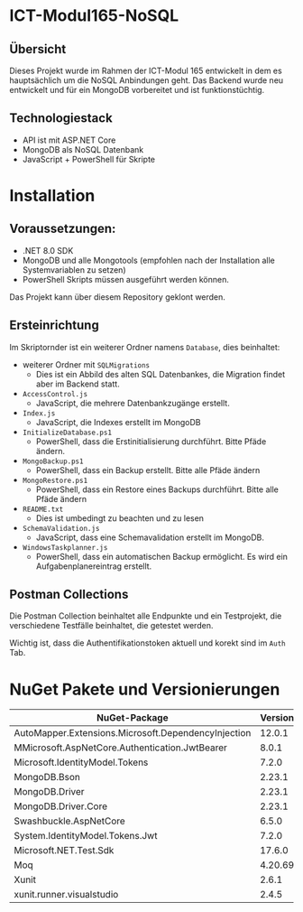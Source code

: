 # ICT-Modul165-NoSQL

## Übersicht

Dieses Projekt wurde im Rahmen der ICT-Modul 165 entwickelt in dem es hauptsächlich um die NoSQL Anbindungen geht. Das Backend wurde neu entwickelt und für ein MongoDB vorbereitet und ist funktionstüchtig.

## Technologiestack

- API ist mit ASP.NET Core
- MongoDB als NoSQL Datenbank
- JavaScript + PowerShell für Skripte

# Installation

## Voraussetzungen:

- .NET 8.0 SDK
- MongoDB und alle Mongotools (empfohlen nach der Installation alle Systemvariablen zu setzen)
- PowerShell Skripts müssen ausgeführt werden können.

Das Projekt kann über diesem Repository geklont werden.

## Ersteinrichtung

Im Skriptornder ist ein weiterer Ordner namens `Database`, dies beinhaltet:

- weiterer Ordner mit `SQLMigrations`
  - Dies ist ein Abbild des alten SQL Datenbankes, die Migration findet aber im Backend statt.
- `AccessControl.js`
  - JavaScript, die mehrere Datenbankzugänge erstellt.
- `Index.js`
  - JavaScript, die Indexes erstellt im MongoDB
- `InitializeDatabase.ps1`
  - PowerShell, dass die Erstinitialisierung durchführt. Bitte Pfäde ändern.
- `MongoBackup.ps1`
  - PowerShell, dass ein Backup erstellt. Bitte alle Pfäde ändern
- `MongoRestore.ps1`
  - PowerShell, dass ein Restore eines Backups durchführt. Bitte alle Pfäde ändern
- `README.txt`
  - Dies ist umbedingt zu beachten und zu lesen
- `SchemaValidation.js`
  - JavaScript, dass eine Schemavalidation erstellt im MongoDB.
- `WindowsTaskplanner.js`
  - PowerShell, dass ein automatischen Backup ermöglicht. Es wird ein Aufgabenplanereintrag erstellt.

## Postman Collections

Die Postman Collection beinhaltet alle Endpunkte und ein Testprojekt, die verschiedene Testfälle beinhaltet, die getestet werden.

Wichtig ist, dass die Authentifikationstoken aktuell und korekt sind im `Auth` Tab.

# NuGet Pakete und Versionierungen

| NuGet-Package                                       | Version |
| --------------------------------------------------- | ------- |
| AutoMapper.Extensions.Microsoft.DependencyInjection | 12.0.1  |
| MMicrosoft.AspNetCore.Authentication.JwtBearer      | 8.0.1   |
| Microsoft.IdentityModel.Tokens                      | 7.2.0   |
| MongoDB.Bson                                        | 2.23.1  |
| MongoDB.Driver                                      | 2.23.1  |
| MongoDB.Driver.Core                                 | 2.23.1  |
| Swashbuckle.AspNetCore                              | 6.5.0   |
| System.IdentityModel.Tokens.Jwt                     | 7.2.0   |
| Microsoft.NET.Test.Sdk                              | 17.6.0  |
| Moq                                                 | 4.20.69 |
| Xunit                                               | 2.6.1   |
| xunit.runner.visualstudio                           | 2.4.5   |
